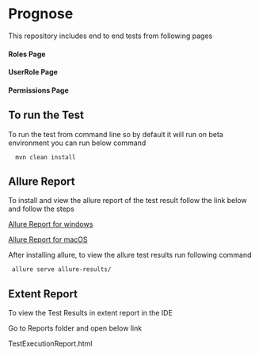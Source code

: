 
# Prognose 
This repository includes end to end tests from following pages 

#### Roles Page
#### UserRole Page
#### Permissions Page




## To run the Test

To run the test from command line so by default it will run on beta environment you can run below command 

```command line
  mvn clean install 
```

## Allure Report

To install and view the allure report of the test result follow the link below and follow the steps

[Allure Report for windows](https://allurereport.org/docs/install-for-windows/)

[Allure Report for macOS](https://allurereport.org/docs/install-for-macos/)

After installing allure, to view the allure test results run following command 

```command line
 allure serve allure-results/
```


## Extent Report 

To view the Test Results in extent report in the IDE

Go to Reports folder and open below link 

TestExecutionReport.html


